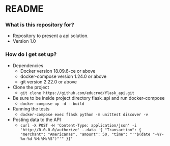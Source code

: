 # README #

### What is this repository for? ###

* Repository to present a api solution.
* Version 1.0

### How do I get set up? ###
* Dependencies
    - Docker version 18.09.6-ce or above
    - docker-compose version 1.24.0 or above
    - git version 2.22.0 or above
* Clone the project
    - `git clone https://github.com/educrod/flask_api.git`
* Be sure to be inside project directory flask_api and run docker-compose
    - `docker-compose up -d --build`
* Running the tests
    - `docker-compose exec flask python -m unittest discover -v`
* Posting data to the API
    - `curl -X POST -H 'Content-Type: application/json' -i 'http://0.0.0.0/authorize' --data '{ "Transaction": { "merchant": "Americanas", "amount": 50, "time": "'"$(date "+%Y-%m-%d %H:%M:%S")"'" }}'`